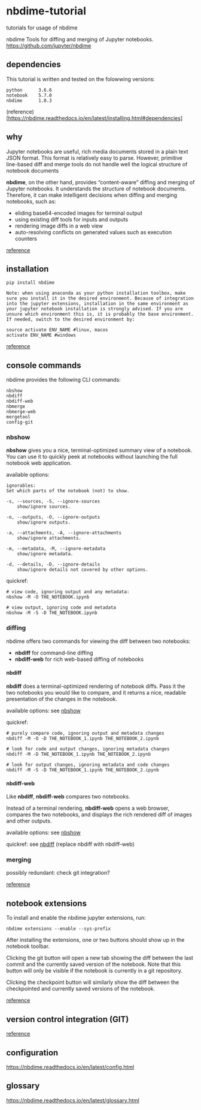 # nbdime-tutorial
tutorials for usage of nbdime

nbdime
Tools for diffing and merging of Jupyter notebooks.
https://github.com/jupyter/nbdime

## dependencies

This tutorial is written and tested on the folowwing versions:

    python      3.6.6
    notebook    5.7.0
    nbdime      1.0.3

(reference)[https://nbdime.readthedocs.io/en/latest/installing.html#dependencies]

## why

Jupyter notebooks are useful, rich media documents stored in a plain text JSON format. This format is relatively easy to parse. However, primitive line-based diff and merge tools do not handle well the logical structure of notebook documents

**nbdime**, on the other hand, provides “content-aware” diffing and merging of Jupyter notebooks. It understands the structure of notebook documents. Therefore, it can make intelligent decisions when diffing and merging notebooks, such as:

* eliding base64-encoded images for terminal output
* using existing diff tools for inputs and outputs
* rendering image diffs in a web view
* auto-resolving conflicts on generated values such as execution counters

[reference](https://nbdime.readthedocs.io/en/latest/index.html)

## installation

    pip install nbdime

```Note: when using anaconda as your python installation toolbox, make sure you install it in the desired environment. Because of integration into the jupyter extensions, installation in the same environment as your jupyter notebook installation is strongly advised. If you are unsure which environment this is, it is probably the base environment. If needed, switch to the desired environment by:```

    source activate ENV_NAME #linux, macos
    activate ENV_NAME #windows

[reference](https://nbdime.readthedocs.io/en/latest/index.html#quickstart)

## console commands

nbdime provides the following CLI commands:

    nbshow
    nbdiff
    nbdiff-web
    nbmerge
    nbmerge-web
    mergetool
    config-git

### nbshow

**nbshow** gives you a nice, terminal-optimized summary view of a notebook. You can use it to quickly peek at notebooks without launching the full notebook web application.

available options:

    ignorables:
    Set which parts of the notebook (not) to show.

    -s, --sources, -S, --ignore-sources
        show/ignore sources.
    
    -o, --outputs, -O, --ignore-outputs
        show/ignore outputs.
    
    -a, --attachments, -A, --ignore-attachments
        show/ignore attachments.
    
    -m, --metadata, -M, --ignore-metadata
        show/ignore metadata.
    
    -d, --details, -D, --ignore-details
        show/ignore details not covered by other options.

quickref:

    # view code, ignoring output and any metadata:
    nbshow -M -O THE_NOTEBOOK.ipynb

    # view output, ignoring code and metadata
    nbshow -M -S -D THE_NOTEBOOK.ipynb

### diffing

nbdime offers two commands for viewing the diff between two notebooks:

* **nbdiff** for command-line diffing
* **nbdiff-web** for rich web-based diffing of notebooks

#### nbdiff

**nbdiff** does a terminal-optimized rendering of notebook diffs. Pass it the two notebooks you would like to compare, and it returns a nice, readable presentation of the changes in the notebook.

available options: see [nbshow](###nbshow)

quickref:

    # purely compare code, ignoring output and metadata changes
    nbdiff -M -O -D THE_NOTEBOOK_1.ipynb THE_NOTEBOOK_2.ipynb

    # look for code and output changes, ignoring metadata changes
    nbdiff -M -D THE_NOTEBOOK_1.ipynb THE_NOTEBOOK_2.ipynb

    # look for output changes, ignoring metadata and code changes
    nbdiff -M -S -D THE_NOTEBOOK_1.ipynb THE_NOTEBOOK_2.ipynb

#### nbdiff-web

Like **nbdiff**, **nbdiff-web** compares two notebooks.

Instead of a terminal rendering, **nbdiff-web** opens a web browser, compares the two notebooks, and displays the rich rendered diff of images and other outputs.

available options: see [nbshow](###nbshow)

quickref: see [nbdiff](####nbdiff) (replace nbdiff with nbdiff-web)

### merging

possibly redundant: check git integration?

[reference](https://nbdime.readthedocs.io/en/latest/cli.html)

## notebook extensions

To install and enable the nbdime jupyter extensions, run:

    nbdime extensions --enable --sys-prefix

After installing the extensions, one or two buttons should show up in the notebook toolbar. 

Clicking the git button will open a new tab showing the diff between the last commit and the currently saved version of the notebook. Note that this button will only be visible if the notebook is currently in a git repository.

Clicking the checkpoint button will similarly show the diff between the checkpointed and currently saved versions of the notebook.

[reference](https://nbdime.readthedocs.io/en/latest/extensions.html)

## version control integration (GIT)

[reference](https://nbdime.readthedocs.io/en/latest/vcs.html)

## configuration

https://nbdime.readthedocs.io/en/latest/config.html

## glossary

https://nbdime.readthedocs.io/en/latest/glossary.html